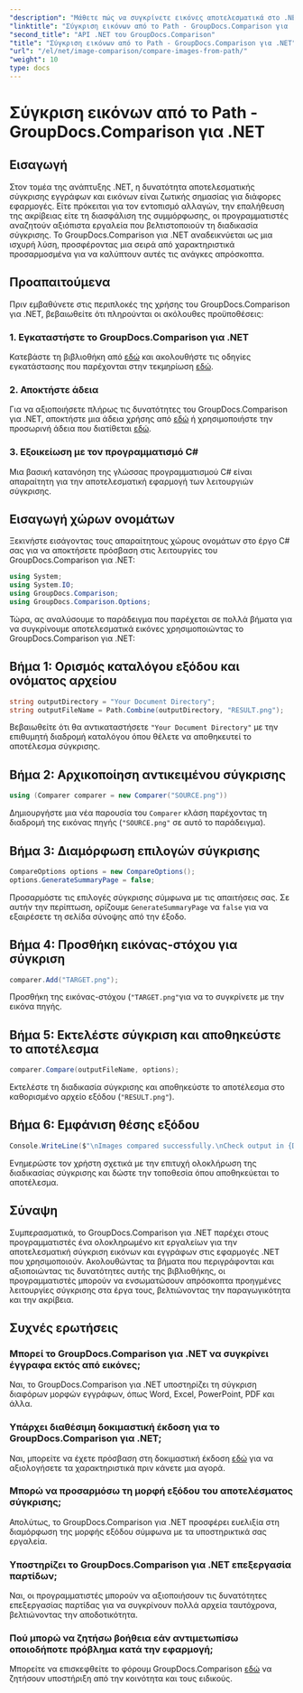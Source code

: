 ```yaml
---
"description": "Μάθετε πώς να συγκρίνετε εικόνες αποτελεσματικά στο .NET χρησιμοποιώντας τη βιβλιοθήκη GroupDocs.Comparison. Ακολουθήστε τον αναλυτικό οδηγό για απρόσκοπτη ενσωμάτωση."
"linktitle": "Σύγκριση εικόνων από το Path - GroupDocs.Comparison για .NET"
"second_title": "API .NET του GroupDocs.Comparison"
"title": "Σύγκριση εικόνων από το Path - GroupDocs.Comparison για .NET"
"url": "/el/net/image-comparison/compare-images-from-path/"
"weight": 10
type: docs
---
```

# Σύγκριση εικόνων από το Path - GroupDocs.Comparison για .NET

## Εισαγωγή
Στον τομέα της ανάπτυξης .NET, η δυνατότητα αποτελεσματικής σύγκρισης εγγράφων και εικόνων είναι ζωτικής σημασίας για διάφορες εφαρμογές. Είτε πρόκειται για τον εντοπισμό αλλαγών, την επαλήθευση της ακρίβειας είτε τη διασφάλιση της συμμόρφωσης, οι προγραμματιστές αναζητούν αξιόπιστα εργαλεία που βελτιστοποιούν τη διαδικασία σύγκρισης. Το GroupDocs.Comparison για .NET αναδεικνύεται ως μια ισχυρή λύση, προσφέροντας μια σειρά από χαρακτηριστικά προσαρμοσμένα για να καλύπτουν αυτές τις ανάγκες απρόσκοπτα.
## Προαπαιτούμενα
Πριν εμβαθύνετε στις περιπλοκές της χρήσης του GroupDocs.Comparison για .NET, βεβαιωθείτε ότι πληρούνται οι ακόλουθες προϋποθέσεις:
### 1. Εγκαταστήστε το GroupDocs.Comparison για .NET
Κατεβάστε τη βιβλιοθήκη από [εδώ](https://releases.groupdocs.com/comparison/net/) και ακολουθήστε τις οδηγίες εγκατάστασης που παρέχονται στην τεκμηρίωση [εδώ](https://tutorials.groupdocs.com/comparison/net/).
### 2. Αποκτήστε άδεια
Για να αξιοποιήσετε πλήρως τις δυνατότητες του GroupDocs.Comparison για .NET, αποκτήστε μια άδεια χρήσης από [εδώ](https://purchase.groupdocs.com/buy) ή χρησιμοποιήστε την προσωρινή άδεια που διατίθεται [εδώ](https://purchase.groupdocs.com/temporary-license/).
### 3. Εξοικείωση με τον προγραμματισμό C#
Μια βασική κατανόηση της γλώσσας προγραμματισμού C# είναι απαραίτητη για την αποτελεσματική εφαρμογή των λειτουργιών σύγκρισης.

## Εισαγωγή χώρων ονομάτων
Ξεκινήστε εισάγοντας τους απαραίτητους χώρους ονομάτων στο έργο C# σας για να αποκτήσετε πρόσβαση στις λειτουργίες του GroupDocs.Comparison για .NET:
```csharp
using System;
using System.IO;
using GroupDocs.Comparison;
using GroupDocs.Comparison.Options;
```

Τώρα, ας αναλύσουμε το παράδειγμα που παρέχεται σε πολλά βήματα για να συγκρίνουμε αποτελεσματικά εικόνες χρησιμοποιώντας το GroupDocs.Comparison για .NET:
## Βήμα 1: Ορισμός καταλόγου εξόδου και ονόματος αρχείου
```csharp
string outputDirectory = "Your Document Directory";
string outputFileName = Path.Combine(outputDirectory, "RESULT.png");
```
Βεβαιωθείτε ότι θα αντικαταστήσετε `"Your Document Directory"` με την επιθυμητή διαδρομή καταλόγου όπου θέλετε να αποθηκευτεί το αποτέλεσμα σύγκρισης.
## Βήμα 2: Αρχικοποίηση αντικειμένου σύγκρισης
```csharp
using (Comparer comparer = new Comparer("SOURCE.png"))
```
Δημιουργήστε μια νέα παρουσία του `Comparer` κλάση παρέχοντας τη διαδρομή της εικόνας πηγής (`"SOURCE.png"` σε αυτό το παράδειγμα).
## Βήμα 3: Διαμόρφωση επιλογών σύγκρισης
```csharp
CompareOptions options = new CompareOptions();
options.GenerateSummaryPage = false;
```
Προσαρμόστε τις επιλογές σύγκρισης σύμφωνα με τις απαιτήσεις σας. Σε αυτήν την περίπτωση, ορίζουμε `GenerateSummaryPage` να `false` για να εξαιρέσετε τη σελίδα σύνοψης από την έξοδο.
## Βήμα 4: Προσθήκη εικόνας-στόχου για σύγκριση
```csharp
comparer.Add("TARGET.png");
```
Προσθήκη της εικόνας-στόχου (`"TARGET.png"`για να το συγκρίνετε με την εικόνα πηγής.
## Βήμα 5: Εκτελέστε σύγκριση και αποθηκεύστε το αποτέλεσμα
```csharp
comparer.Compare(outputFileName, options);
```
Εκτελέστε τη διαδικασία σύγκρισης και αποθηκεύστε το αποτέλεσμα στο καθορισμένο αρχείο εξόδου (`"RESULT.png"`).
## Βήμα 6: Εμφάνιση θέσης εξόδου
```csharp
Console.WriteLine($"\nImages compared successfully.\nCheck output in {Directory.GetCurrentDirectory()}.");
```
Ενημερώστε τον χρήστη σχετικά με την επιτυχή ολοκλήρωση της διαδικασίας σύγκρισης και δώστε την τοποθεσία όπου αποθηκεύεται το αποτέλεσμα.

## Σύναψη
Συμπερασματικά, το GroupDocs.Comparison για .NET παρέχει στους προγραμματιστές ένα ολοκληρωμένο κιτ εργαλείων για την αποτελεσματική σύγκριση εικόνων και εγγράφων στις εφαρμογές .NET που χρησιμοποιούν. Ακολουθώντας τα βήματα που περιγράφονται και αξιοποιώντας τις δυνατότητες αυτής της βιβλιοθήκης, οι προγραμματιστές μπορούν να ενσωματώσουν απρόσκοπτα προηγμένες λειτουργίες σύγκρισης στα έργα τους, βελτιώνοντας την παραγωγικότητα και την ακρίβεια.
## Συχνές ερωτήσεις
### Μπορεί το GroupDocs.Comparison για .NET να συγκρίνει έγγραφα εκτός από εικόνες;
Ναι, το GroupDocs.Comparison για .NET υποστηρίζει τη σύγκριση διαφόρων μορφών εγγράφων, όπως Word, Excel, PowerPoint, PDF και άλλα.
### Υπάρχει διαθέσιμη δοκιμαστική έκδοση για το GroupDocs.Comparison για .NET;
Ναι, μπορείτε να έχετε πρόσβαση στη δοκιμαστική έκδοση [εδώ](https://releases.groupdocs.com/) για να αξιολογήσετε τα χαρακτηριστικά πριν κάνετε μια αγορά.
### Μπορώ να προσαρμόσω τη μορφή εξόδου του αποτελέσματος σύγκρισης;
Απολύτως, το GroupDocs.Comparison για .NET προσφέρει ευελιξία στη διαμόρφωση της μορφής εξόδου σύμφωνα με τα υποστηρικτικά σας εργαλεία.
### Υποστηρίζει το GroupDocs.Comparison για .NET επεξεργασία παρτίδων;
Ναι, οι προγραμματιστές μπορούν να αξιοποιήσουν τις δυνατότητες επεξεργασίας παρτίδας για να συγκρίνουν πολλά αρχεία ταυτόχρονα, βελτιώνοντας την αποδοτικότητα.
### Πού μπορώ να ζητήσω βοήθεια εάν αντιμετωπίσω οποιοδήποτε πρόβλημα κατά την εφαρμογή;
Μπορείτε να επισκεφθείτε το φόρουμ GroupDocs.Comparison [εδώ](https://forum.groupdocs.com/c/comparison/12) να ζητήσουν υποστήριξη από την κοινότητα και τους ειδικούς.